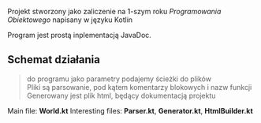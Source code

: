 Projekt stworzony jako zaliczenie na 1-szym roku *Programowania Obiektowego* napisany w języku Kotlin<br>

Program jest prostą inplementacją JavaDoc.

## Schemat działania
> do programu jako parametry podajemy ścieżki do plików<br>
> Pliki są parsowanie, pod kątem komentarzy blokowych i nazw funkcji<br>
> Generowany jest plik html, będący dokumentacją projektu<br>

Main file: **World.kt**
Interesting files: **Parser.kt**, **Generator.kt**, **HtmlBuilder.kt**